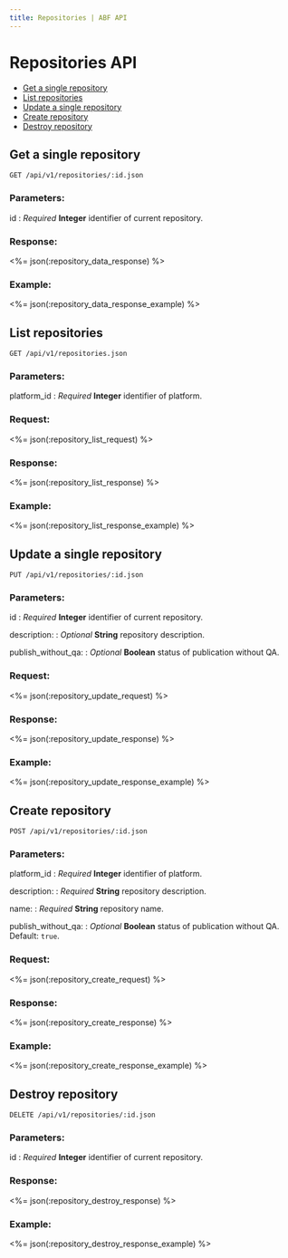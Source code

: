 ```yaml
---
title: Repositories | ABF API
---
```


# Repositories API

* <a href="#get-a-single-repository">Get a single repository</a>
* <a href="#list-repositories">List repositories</a>
* <a href="#update-a-single-repository">Update a single repository</a>
* <a href="#create-repository">Create repository</a>
* <a href="#destroy-repository">Destroy repository</a>

## Get a single repository

    GET /api/v1/repositories/:id.json

### Parameters:

id
: _Required_ **Integer** identifier of current repository.

### Response:

<%= json(:repository_data_response) %>

### Example:

<%= json(:repository_data_response_example) %>

## List repositories

    GET /api/v1/repositories.json

### Parameters:

platform_id
: _Required_ **Integer** identifier of platform.

### Request:

<%= json(:repository_list_request) %>

### Response:

<%= json(:repository_list_response) %>

### Example:

<%= json(:repository_list_response_example) %>

## Update a single repository

    PUT /api/v1/repositories/:id.json

### Parameters:

id
: _Required_ **Integer** identifier of current repository.

description:
: _Optional_ **String** repository description.

publish_without_qa:
: _Optional_ **Boolean** status of publication without QA.

### Request:

<%= json(:repository_update_request) %>

### Response:

<%= json(:repository_update_response) %>

### Example:

<%= json(:repository_update_response_example) %>

## Create repository

    POST /api/v1/repositories/:id.json

### Parameters:

platform_id
: _Required_ **Integer** identifier of platform.

description:
: _Required_ **String** repository description.

name:
: _Required_ **String** repository name.

publish_without_qa:
: _Optional_ **Boolean** status of publication without QA. Default: `true`.

### Request:

<%= json(:repository_create_request) %>

### Response:

<%= json(:repository_create_response) %>

### Example:

<%= json(:repository_create_response_example) %>

## Destroy repository

    DELETE /api/v1/repositories/:id.json

### Parameters:

id
: _Required_ **Integer** identifier of current repository.

### Response:

<%= json(:repository_destroy_response) %>

### Example:

<%= json(:repository_destroy_response_example) %>